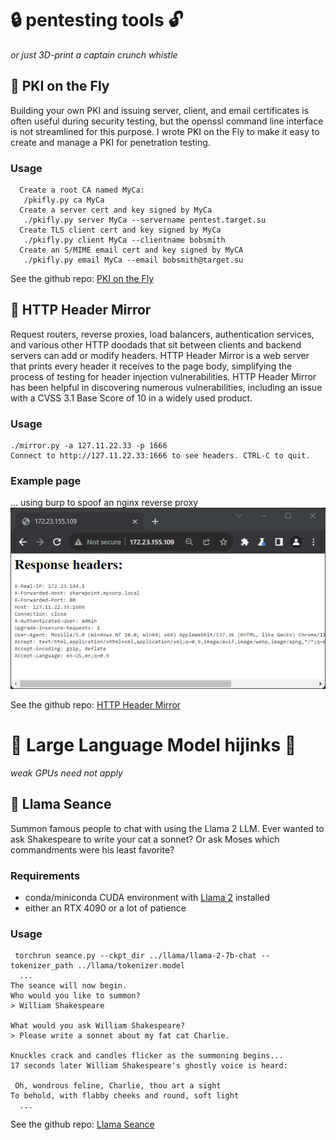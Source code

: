 # 🔒 pentesting tools 🔓
*or just 3D-print a captain crunch whistle*
## 💾 PKI on the Fly
Building your own PKI and issuing server, client, and email certificates is often useful during security testing, but the openssl command line interface is not streamlined for this purpose. I wrote PKI on the Fly to make it easy to create and manage a PKI for penetration testing.
### Usage
```
  Create a root CA named MyCa:
   /pkifly.py ca MyCa
  Create a server cert and key signed by MyCa
   ./pkifly.py server MyCa --servername pentest.target.su
  Create TLS client cert and key signed by MyCa
   ./pkifly.py client MyCa --clientname bobsmith
  Create an S/MIME email cert and key signed by MyCA
   ./pkifly.py email MyCa --email bobsmith@target.su
```
See the github repo: [PKI on the Fly](https://github.com/thatnickbrown/pkifly)

## 💾 HTTP Header Mirror
Request routers, reverse proxies, load balancers, authentication services, and various other HTTP doodads that sit between clients and backend servers can add or modify headers. HTTP Header Mirror is a web server that prints every header it receives to the page body, simplifying the process of testing for header injection vulnerabilities. HTTP Header Mirror has been helpful in discovering numerous vulnerabilities, including an issue with a CVSS 3.1 Base Score of 10 in a widely used product.

### Usage
```
./mirror.py -a 127.11.22.33 -p 1666
Connect to http://127.11.22.33:1666 to see headers. CTRL-C to quit.
```

### Example page
... using burp to spoof an nginx reverse proxy
![example page](https://raw.githubusercontent.com/thatnickbrown/mirror/main/docs/mirror.png)

See the github repo: [HTTP Header Mirror](https://github.com/thatnickbrown/mirror)

# 🦙 Large Language Model hijinks 🦙
*weak GPUs need not apply*
## 💾 Llama Seance
Summon famous people to chat with using the Llama 2 LLM. Ever wanted to ask Shakespeare to write your cat a sonnet? Or ask Moses which commandments were his least favorite?

### Requirements
- conda/miniconda CUDA environment with [Llama 2](https://github.com/facebookresearch/llama) installed
- either an RTX 4090 or a lot of patience

### Usage
```
 torchrun seance.py --ckpt_dir ../llama/llama-2-7b-chat --tokenizer_path ../llama/tokenizer.model
  ...
The seance will now begin.
Who would you like to summon?
> William Shakespeare

What would you ask William Shakespeare?
> Please write a sonnet about my fat cat Charlie.

Knuckles crack and candles flicker as the summoning begins...
17 seconds later William Shakespeare's ghostly voice is heard:

 Oh, wondrous feline, Charlie, thou art a sight
To behold, with flabby cheeks and round, soft light
  ...
```
See the github repo: [Llama Seance](https://github.com/thatnickbrown/seance)